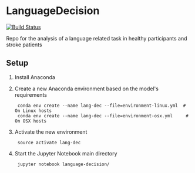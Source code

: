 # LanguageDecision

[![Build Status](https://travis-ci.org/CPernet/LanguageDecision.svg?branch=master)](https://travis-ci.org/CPernet/LanguageDecision)


Repo for the analysis of a language related task in healthy participants and stroke patients

## Setup
1. Install Anaconda

2. Create a new Anaconda environment based on the model's requirements

		conda env create --name lang-dec --file=environment-linux.yml  # On Linux hosts
        conda env create --name lang-dec --file=environment-osx.yml     # On OSX hosts

3. Activate the new environment

		source activate lang-dec

4. Start the Jupyter Notebook main directory

		jupyter notebook language-decision/
